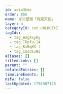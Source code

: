 ```yaml
---
id: xxio3bms
order: 850
name: 米兰壁画「有翼天使」
layer: 4
categoryId: cat_uWLHUZtI
tagIds:
  - tag_eAgXxyKy
  - tag_TRpfu-I4
  - tag_KvBqKS-l
  - tag_ImsdsJHz
aliases: []
titledLinks: []
parent: ""
relatedEntries: []
timelineEvents: []
nsfw: false
lastUpdated: 1758087125
---
```


